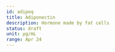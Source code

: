 ```yaml
---
id: adipoq
title: Adiponectin
description: Hormone made by fat cells
status: draft
unit: μg/mL
range: Apr 24
---
```


